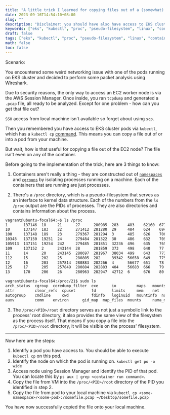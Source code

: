 ```yaml
---
title: "A little trick I learned for copying files out of a (somewhat) locked down EC2 worker node for EKS"
date: 2023-09-16T14:54:10+08:00
slug: ""
description: "Disclaimer: you should have also have access to EKS cluster via `kubectl`"
keywords: ["eks", "kubectl", "proc", "pseudo-filesystem", "linux", "containers", "namespaces", "cgroups"]
draft: false
tags: ["eks", "kubectl", "proc", "pseudo-filesystem", "linux", "containers", "namespaces", "cgroups"]
math: false
toc: false
---
```


Scenario:

You encountered some weird networking issue with one of the pods running on EKS cluster and decided to perform some packet analysis using Wireshark. 

Due to security reasons, the only way to access an EC2 worker node is via the AWS Session Manager. Once inside, you ran `tcpdump` and generated a `.pcap` file, all ready to be analyzed. Except for one problem - how can you get that file out?

`SSH` access from local machine isn't available so forget about using `scp`.

Then you remembered you have access to EKS cluster pods via `kubectl`, which has a `kubectl cp` [command](https://kubernetes.io/docs/reference/generated/kubectl/kubectl-commands#cp). This means you can copy a file out of or into a pod from your machine.

But wait, how is that useful for copying a file out of the EC2 node? The file isn't even on any of the container.

Before going to the implementation of the trick, here are 3 things to know:
1. Containers aren't really a thing - they are constructed out of [`namespaces`](https://man7.org/linux/man-pages/man7/namespaces.7.html) and [`cgroups`](https://man7.org/linux/man-pages/man7/cgroups.7.html) by isolating processes running on a machine. Each of the containers that are running are just processes.

2. There's a `/proc` directory, which is a pseudo-filesystem that serves as an interface to kernel data structure. Each of the numbers from the `ls /proc` output are the PIDs of processes. They are also directories and contains information about the process.
```bash
vagrant@ubuntu-focal64:~$ ls /proc
1       137146  18     21      27      280985  283    483    62160  67759  807  94         consoles     interrupts   kpageflags  pagetypeinfo  sys                zoneinfo
10      137147  183    22      271412  281280  29     484    624    694    81   95         cpuinfo      iomem        loadavg     partitions    sysrq-trigger
100     137148  189    23      279367  281294  3      485    626    70634  82   96         crypto       ioports      locks       pressure      sysvipc
10348   137150  19251  24      279484  281322  30     486    632    709    83   960        devices      irq          mdstat      sched_debug   thread-self
105913  137151  19254  242     279485  281851  32236  496    635    76507  84   97         diskstats    kallsyms     meminfo     schedstat     timer_list
109     137152  2      243144  28      281859  373    498    640    77     85   99         dma          kcore        misc        scsi          tty
11      14      20     243145  280697  281967  38034  499    643    77326  89   acpi       driver       key-users    modules     self          uptime
112     15      202    25      280805  282     39342  56658  649    77541  9    buddyinfo  execdomains  keys         mounts      slabinfo      version
12      16      203    257814  280883  282266  4      56677  651    78     90   bus        fb           kmsg         mpt         softirqs      version_signature
125     17      205    257849  280884  282883  404    56683  666    79     92   cgroups    filesystems  kpagecgroup  mtrr        stat          vmallocinfo
13      170     206    26      280963  282947  42712  6      676    80     93   cmdline    fs           kpagecount   net         swaps         vmstat
```

```bash
vagrant@ubuntu-focal64:/proc/21$ sudo ls
arch_status  cgroup	 coredump_filter  exe	   io	      maps	 mountstats  oom_adj	    patch_state  sched	    smaps	  statm    timers
attr	     clear_refs  cpuset		  fd	   limits     mem	 net	     oom_score	    personality  schedstat  smaps_rollup  status   timerslack_ns
autogroup    cmdline	 cwd		  fdinfo   loginuid   mountinfo  ns	     oom_score_adj  projid_map	 sessionid  stack	  syscall  uid_map
auxv	     comm	 environ	  gid_map  map_files  mounts	 numa_maps   pagemap	    root	 setgroups  stat	  task	   wchan
```

3. The `/proc/<PID>/root` directory serves as not just a symbolic link to the process' root directory, it also provides the same view of the filesystem as the process itself. That means if you copy a file into the `/proc/<PID>/root` directory, it will be visible on the process' filesystem.

---

Now here are the steps:

1. Identify a pod you have access to. You should be able to execute `kubectl cp` on this pod.
2. Identify the node on which the pod is running on. `kubectl get po -o wide`
3. Access node using Session Manager and identify the PID of that pod. You can locate this by `ps aux | grep <container run command>`.
4. Copy the file from VM into the `/proc/<PID>/root` directory of the PID you identified in step 2.
5. Copy the file from pod to your local machine via `kubectl cp <some-namespace>/<some-pod>:/somefile.pcap ~/Desktop/somefile.pcap`

You have now successfully copied the file onto your local machine.
